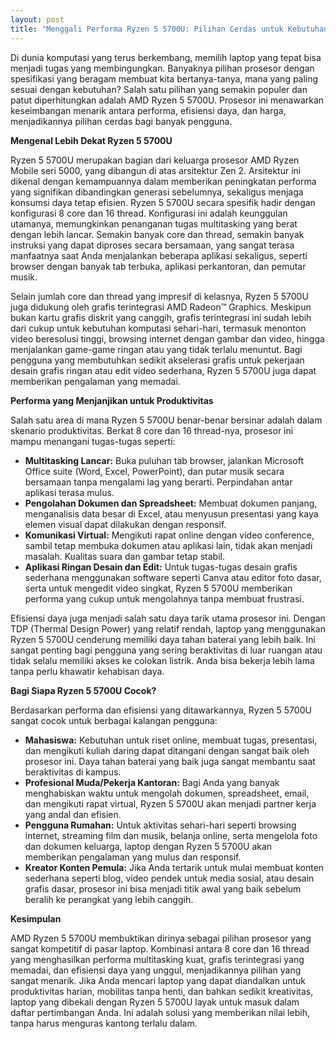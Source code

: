 ```yaml
---
layout: post
title: "Menggali Performa Ryzen 5 5700U: Pilihan Cerdas untuk Kebutuhan Harian dan Produktivitas"
---
```


Di dunia komputasi yang terus berkembang, memilih laptop yang tepat bisa menjadi tugas yang membingungkan. Banyaknya pilihan prosesor dengan spesifikasi yang beragam membuat kita bertanya-tanya, mana yang paling sesuai dengan kebutuhan? Salah satu pilihan yang semakin populer dan patut diperhitungkan adalah AMD Ryzen 5 5700U. Prosesor ini menawarkan keseimbangan menarik antara performa, efisiensi daya, dan harga, menjadikannya pilihan cerdas bagi banyak pengguna.

**Mengenal Lebih Dekat Ryzen 5 5700U**

Ryzen 5 5700U merupakan bagian dari keluarga prosesor AMD Ryzen Mobile seri 5000, yang dibangun di atas arsitektur Zen 2. Arsitektur ini dikenal dengan kemampuannya dalam memberikan peningkatan performa yang signifikan dibandingkan generasi sebelumnya, sekaligus menjaga konsumsi daya tetap efisien. Ryzen 5 5700U secara spesifik hadir dengan konfigurasi 8 core dan 16 thread. Konfigurasi ini adalah keunggulan utamanya, memungkinkan penanganan tugas multitasking yang berat dengan lebih lancar. Semakin banyak core dan thread, semakin banyak instruksi yang dapat diproses secara bersamaan, yang sangat terasa manfaatnya saat Anda menjalankan beberapa aplikasi sekaligus, seperti browser dengan banyak tab terbuka, aplikasi perkantoran, dan pemutar musik.

Selain jumlah core dan thread yang impresif di kelasnya, Ryzen 5 5700U juga didukung oleh grafis terintegrasi AMD Radeon™ Graphics. Meskipun bukan kartu grafis diskrit yang canggih, grafis terintegrasi ini sudah lebih dari cukup untuk kebutuhan komputasi sehari-hari, termasuk menonton video beresolusi tinggi, browsing internet dengan gambar dan video, hingga menjalankan game-game ringan atau yang tidak terlalu menuntut. Bagi pengguna yang membutuhkan sedikit akselerasi grafis untuk pekerjaan desain grafis ringan atau edit video sederhana, Ryzen 5 5700U juga dapat memberikan pengalaman yang memadai.

**Performa yang Menjanjikan untuk Produktivitas**

Salah satu area di mana Ryzen 5 5700U benar-benar bersinar adalah dalam skenario produktivitas. Berkat 8 core dan 16 thread-nya, prosesor ini mampu menangani tugas-tugas seperti:

*   **Multitasking Lancar:** Buka puluhan tab browser, jalankan Microsoft Office suite (Word, Excel, PowerPoint), dan putar musik secara bersamaan tanpa mengalami lag yang berarti. Perpindahan antar aplikasi terasa mulus.
*   **Pengolahan Dokumen dan Spreadsheet:** Membuat dokumen panjang, menganalisis data besar di Excel, atau menyusun presentasi yang kaya elemen visual dapat dilakukan dengan responsif.
*   **Komunikasi Virtual:** Mengikuti rapat online dengan video conference, sambil tetap membuka dokumen atau aplikasi lain, tidak akan menjadi masalah. Kualitas suara dan gambar tetap stabil.
*   **Aplikasi Ringan Desain dan Edit:** Untuk tugas-tugas desain grafis sederhana menggunakan software seperti Canva atau editor foto dasar, serta untuk mengedit video singkat, Ryzen 5 5700U memberikan performa yang cukup untuk mengolahnya tanpa membuat frustrasi.

Efisiensi daya juga menjadi salah satu daya tarik utama prosesor ini. Dengan TDP (Thermal Design Power) yang relatif rendah, laptop yang menggunakan Ryzen 5 5700U cenderung memiliki daya tahan baterai yang lebih baik. Ini sangat penting bagi pengguna yang sering beraktivitas di luar ruangan atau tidak selalu memiliki akses ke colokan listrik. Anda bisa bekerja lebih lama tanpa perlu khawatir kehabisan daya.

**Bagi Siapa Ryzen 5 5700U Cocok?**

Berdasarkan performa dan efisiensi yang ditawarkannya, Ryzen 5 5700U sangat cocok untuk berbagai kalangan pengguna:

*   **Mahasiswa:** Kebutuhan untuk riset online, membuat tugas, presentasi, dan mengikuti kuliah daring dapat ditangani dengan sangat baik oleh prosesor ini. Daya tahan baterai yang baik juga sangat membantu saat beraktivitas di kampus.
*   **Profesional Muda/Pekerja Kantoran:** Bagi Anda yang banyak menghabiskan waktu untuk mengolah dokumen, spreadsheet, email, dan mengikuti rapat virtual, Ryzen 5 5700U akan menjadi partner kerja yang andal dan efisien.
*   **Pengguna Rumahan:** Untuk aktivitas sehari-hari seperti browsing internet, streaming film dan musik, belanja online, serta mengelola foto dan dokumen keluarga, laptop dengan Ryzen 5 5700U akan memberikan pengalaman yang mulus dan responsif.
*   **Kreator Konten Pemula:** Jika Anda tertarik untuk mulai membuat konten sederhana seperti blog, video pendek untuk media sosial, atau desain grafis dasar, prosesor ini bisa menjadi titik awal yang baik sebelum beralih ke perangkat yang lebih canggih.

**Kesimpulan**

AMD Ryzen 5 5700U membuktikan dirinya sebagai pilihan prosesor yang sangat kompetitif di pasar laptop. Kombinasi antara 8 core dan 16 thread yang menghasilkan performa multitasking kuat, grafis terintegrasi yang memadai, dan efisiensi daya yang unggul, menjadikannya pilihan yang sangat menarik. Jika Anda mencari laptop yang dapat diandalkan untuk produktivitas harian, mobilitas tanpa henti, dan bahkan sedikit kreativitas, laptop yang dibekali dengan Ryzen 5 5700U layak untuk masuk dalam daftar pertimbangan Anda. Ini adalah solusi yang memberikan nilai lebih, tanpa harus menguras kantong terlalu dalam.
